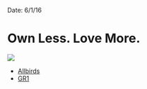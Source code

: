 Date: 6/1/16

# Own Less. Love More.

![](https://dl.dropboxusercontent.com/s/0fuxpg9dt6vacfq/Photo%20May%2031,%207%2007%2018%20PM.jpg)

- [Allbirds](https://www.allbirds.com/)
- [GR1](http://www.goruck.com/)
